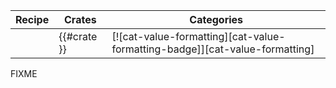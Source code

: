 | Recipe | Crates | Categories |
|--------|--------|------------|
|  | {{#crate }} | [![cat-value-formatting][cat-value-formatting-badge]][cat-value-formatting] |

<div class="hidden">
FIXME
</div>
